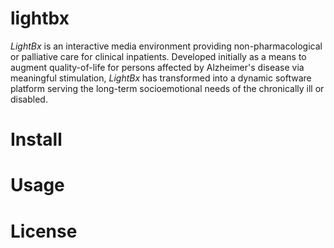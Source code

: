 # lightbx
*LightBx* is an interactive media environment providing non-pharmacological or palliative care for clinical inpatients. Developed initially as a means to augment quality-of-life for persons affected by Alzheimer's disease via meaningful stimulation, *LightBx* has transformed into a dynamic software platform serving the long-term socioemotional needs of the chronically ill or disabled. 
# Install
# Usage
# License
